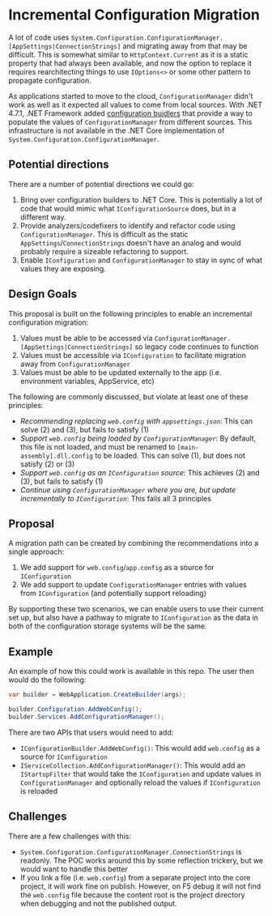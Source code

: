 # Incremental Configuration Migration

A lot of code uses `System.Configuration.ConfigurationManager.[AppSettings|ConnectionStrings]` and migrating away from that may be difficult. This is somewhat similar to `HttpContext.Current` as it is a static property that had always been available, and now the option to replace it requires rearchitecting things to use `IOptions<>` or some other pattern to propagate configuration.

As applications started to move to the cloud, `ConfigurationManager` didn't work as well as it expected all values to come from local sources. With .NET 4.7.1, .NET Framework added [configuration buidlers](https://learn.microsoft.com/aspnet/config-builder) that provide a way to populate the values of `ConfigurationManager` from different sources. This infrastructure is not available in the .NET Core implementation of `System.Configuration.ConfigurationManager`.

## Potential directions

There are a number of potential directions we could go:

1. Bring over configuration builders to .NET Core. This is potentially a lot of code that would mimic what `IConfigurationSource` does, but in a different way.
2. Provide analyzers/codefixers to identify and refactor code using `ConfigurationManager`. This is difficult as the static `AppSettings`/`ConnectionStrings` doesn't have an analog and would probably require a sizeable refactoring to support.
3. Enable `IConfiguration` and `ConfigurationManager` to stay in sync of what values they are exposing.

## Design Goals

This proposal is built on the following principles to enable an incremental configuration migration:

1. Values must be able to be accessed via `ConfigurationManager.[AppSettings|ConnectionStrings]` so legacy code continues to function
2. Values must be accessible via `IConfiguration` to facilitate migration away from `ConfigurationManager`
3. Values must be able to be updated externally to the app (i.e. environment variables, AppService, etc)

The following are commonly discussed, but violate at least one of these principles:

- *Recommending replacing `web.config` with `appsettings.json`*: This can solve (2) and (3), but fails to satisfy (1)
- *Support `web.config` being loaded by `ConfigurationManager`*: By default, this file is not loaded, and must be renamed to `[main-assembly].dll.config` to be loaded. This can solve (1), but does not satisfy (2) or (3)
- *Support `web.config` as an `IConfiguration` source*: This achieves (2) and (3), but fails to satisfy (1)
- *Continue using `ConfigurationManager` where you are, but update incrementally to `IConfiguration`*: This fails all 3 principles

## Proposal

A migration path can be created by combining the recommendations into a single approach:

1. We add support for `web.config`/`app.config` as a source for `IConfiguration`
1. We add support to update `ConfigurationManager` entries with values from `IConfiguration` (and potentially support reloading)

By supporting these two scenarios, we can enable users to use their current set up, but also have a pathway to migrate to `IConfiguration` as the data in both of the configuration storage systems will be the same.

## Example

An example of how this could work is available in this repo. The user then would do the following:

```csharp
var builder = WebApplication.CreateBuilder(args);

builder.Configuration.AddWebConfig();
builder.Services.AddConfigurationManager();
```

There are two APIs that users would need to add:

- `IConfigurationBuilder.AddWebConfig()`: This would add `web.config` as a source for `IConfiguration`
- `IServiceCollection.AddConfigurationManager()`: This would add an `IStartupFilter` that would take the `IConfiguration` and update values in `ConfigurationManager` and optionally reload the values if `IConfiguration` is reloaded

## Challenges

There are a few challenges with this:

- `System.Configuration.ConfigurationManager.ConnectionStrings` is readonly. The POC works around this by some reflection trickery, but we would want to handle this better
- If you link a file (i.e. `web.config`) from a separate project into the core project, it will work fine on publish. However, on F5 debug it will not find the `web.config` file because the content root is the project directory when debugging and not the published output.

